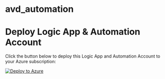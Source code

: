 # avd_automation

# Deploy Logic App & Automation Account

Click the button below to deploy this Logic App and Automation Account to your Azure subscription:

[![Deploy to Azure](https://aka.ms/deploytoazurebutton)](https://portal.azure.com/#create/Microsoft.Template/uri/https%3A%2F%2Fraw.githubusercontent.com%2FMS-WORKLAB%2Favd_automation%2Fmain%2Fazuredeploy.json)




